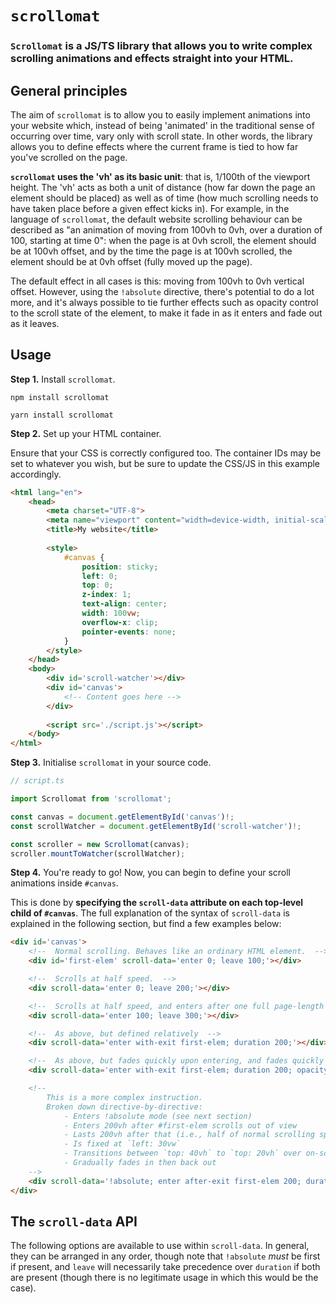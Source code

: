 # `scrollomat`

### `Scrollomat` is a JS/TS library that allows you to write complex scrolling animations and effects straight into your HTML.

## General principles

The aim of `scrollomat` is to allow you to easily implement animations into your website which, instead of being 'animated'
in the traditional sense of occurring over time, vary only with scroll state. In other words, the library allows you to
define effects where the current frame is tied to how far you've scrolled on the page.

**`scrollomat` uses the 'vh' as its basic unit**: that is, 1/100th of the viewport height. The 'vh' acts as both a unit
of distance (how far down the page an element should be placed) as well as of time (how much scrolling needs to have 
taken place before a given effect kicks in). For example, in the language of `scrollomat`, the default website scrolling
behaviour can be described as "an animation of moving from 100vh to 0vh, over a duration of 100, starting at time 0":
when the page is at 0vh scroll, the element should be at 100vh offset, and by the time the page is at 100vh scrolled,
the element should be at 0vh offset (fully moved up the page).

The default effect in all cases is this: moving from 100vh to 0vh vertical offset. However, using the `!absolute`
directive, there's potential to do a lot more, and it's always possible to tie further effects such as opacity control
to the scroll state of the element, to make it fade in as it enters and fade out as it leaves.

## Usage

**Step 1.** Install `scrollomat`.

```
npm install scrollomat

yarn install scrollomat
```

**Step 2.** Set up your HTML container.

Ensure that your CSS is correctly configured too. The container IDs may be set to whatever you wish, but be sure to update
the CSS/JS in this example accordingly.

```html
<html lang="en">
    <head>
        <meta charset="UTF-8">
        <meta name="viewport" content="width=device-width, initial-scale=1">
        <title>My website</title>
        
        <style>
            #canvas {
                position: sticky;
                left: 0;
                top: 0;
                z-index: 1;
                text-align: center;
                width: 100vw;
                overflow-x: clip;
                pointer-events: none;
            }
        </style>
    </head>
    <body>
        <div id='scroll-watcher'></div>
        <div id='canvas'>
            <!-- Content goes here -->
        </div>
        
        <script src='./script.js'></script>
    </body>
</html>
```

**Step 3.** Initialise `scrollomat` in your source code.

```typescript
// script.ts

import Scrollomat from 'scrollomat';

const canvas = document.getElementById('canvas')!;
const scrollWatcher = document.getElementById('scroll-watcher')!;

const scroller = new Scrollomat(canvas);
scroller.mountToWatcher(scrollWatcher);
```

**Step 4.** You're ready to go! Now, you can begin to define your scroll animations inside `#canvas`.

This is done by **specifying the `scroll-data` attribute on each top-level child of `#canvas`**. The full explanation of
the syntax of `scroll-data` is explained in the following section, but find a few examples below:

```html
<div id='canvas'>
    <!--  Normal scrolling. Behaves like an ordinary HTML element.  -->
    <div id='first-elem' scroll-data='enter 0; leave 100;'></div>

    <!--  Scrolls at half speed.  -->
    <div scroll-data='enter 0; leave 200;'></div>

    <!--  Scrolls at half speed, and enters after one full page-length of scrolling (i.e., after #first-elem has left)  -->
    <div scroll-data='enter 100; leave 300;'></div>

    <!--  As above, but defined relatively  -->
    <div scroll-data='enter with-exit first-elem; duration 200;'></div>

    <!--  As above, but fades quickly upon entering, and fades quickly out while leaving  -->
    <div scroll-data='enter with-exit first-elem; duration 200; opacity-easing 0 1 0 1 1 0 1 0;'></div>

    <!--  
        This is a more complex instruction.
        Broken down directive-by-directive:
            - Enters !absolute mode (see next section)
            - Enters 200vh after #first-elem scrolls out of view
            - Lasts 200vh after that (i.e., half of normal scrolling speed)
            - Is fixed at `left: 30vw`
            - Transitions between `top: 40vh` to `top: 20vh` over on-screen visibility period
            - Gradually fades in then back out
    -->
    <div scroll-data='!absolute; enter after-exit first-elem 200; duration 200; x 30; y 40 20; opacity-easing 0.3 0 0.3 1 0.7 0 0.7 1;'></div>
</div>
```

## The `scroll-data` API

The following options are available to use within `scroll-data`. In general, they can be arranged in any order, though
note that `!absolute` _must_ be first if present, and `leave` will necessarily take precedence over `duration` if both 
are present (though there is no legitimate usage in which this would be the case).